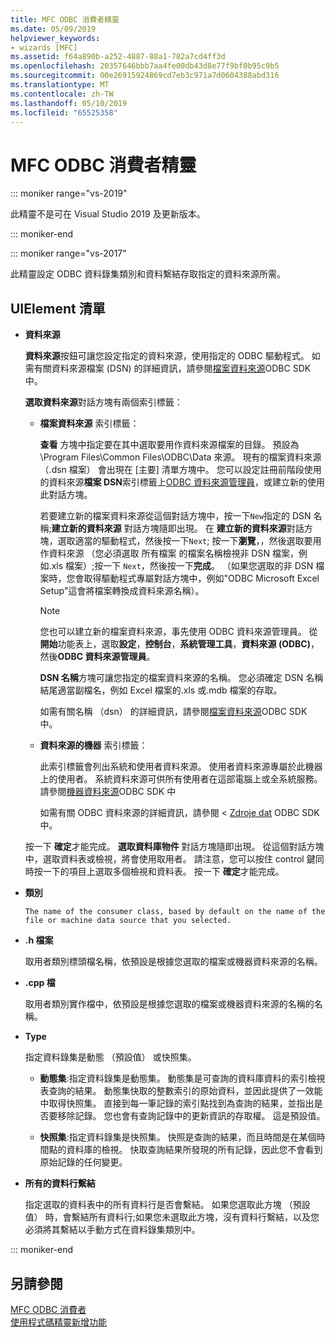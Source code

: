 ```yaml
---
title: MFC ODBC 消費者精靈
ms.date: 05/09/2019
helpviewer_keywords:
- wizards [MFC]
ms.assetid: f64a890b-a252-4887-88a1-782a7cd4ff3d
ms.openlocfilehash: 20357646bbb7aa4fe00db43d8e77f9bf0b95c9b5
ms.sourcegitcommit: 00e26915924869cd7eb3c971a7d0604388abd316
ms.translationtype: MT
ms.contentlocale: zh-TW
ms.lasthandoff: 05/10/2019
ms.locfileid: "65525358"
---
```

# <a name="mfc-odbc-consumer-wizard"></a>MFC ODBC 消費者精靈

::: moniker range="vs-2019"

此精靈不是可在 Visual Studio 2019 及更新版本。

::: moniker-end

::: moniker range="vs-2017"

此精靈設定 ODBC 資料錄集類別和資料繫結存取指定的資料來源所需。

## <a name="uielement-list"></a>UIElement 清單

- **資料來源**

  **資料來源**按鈕可讓您設定指定的資料來源，使用指定的 ODBC 驅動程式。 如需有關資料來源檔案 (DSN) 的詳細資訊，請參閱[檔案資料來源](/sql/odbc/reference/file-data-sources)ODBC SDK 中。

  **選取資料來源**對話方塊有兩個索引標籤：

  - **檔案資料來源** 索引標籤：

     **查看** 方塊中指定要在其中選取要用作資料來源檔案的目錄。 預設為 \Program Files\Common Files\ODBC\Data 來源。 現有的檔案資料來源 （.dsn 檔案） 會出現在 [主要] 清單方塊中。 您可以設定註冊前階段使用的資料來源**檔案 DSN**索引標籤上[ODBC 資料來源管理員](/sql/odbc/admin/odbc-data-source-administrator)，或建立新的使用此對話方塊。

     若要建立新的檔案資料來源從這個對話方塊中，按一下`New`指定的 DSN 名稱;**建立新的資料來源** 對話方塊隨即出現。 在 **建立新的資料來源**對話方塊，選取適當的驅動程式，然後按一下`Next`; 按一下**瀏覽**，，然後選取要用作資料來源 （您必須選取 所有檔案 的檔案名稱檢視非 DSN 檔案，例如.xls 檔案）;按一下  `Next`，然後按一下**完成**。 （如果您選取的非 DSN 檔案時，您會取得驅動程式專屬對話方塊中，例如"ODBC Microsoft Excel Setup"這會將檔案轉換成資料來源名稱）。

     > [!NOTE]
     > 您也可以建立新的檔案資料來源，事先使用 ODBC 資料來源管理員。 從**開始**功能表上，選取**設定**，**控制台**，**系統管理工具**，**資料來源 (ODBC)**，然後**ODBC 資料來源管理員**。

     **DSN 名稱**方塊可讓您指定的檔案資料來源的名稱。 您必須確定 DSN 名稱結尾適當副檔名，例如 Excel 檔案的.xls 或.mdb 檔案的存取。

     如需有關名稱 （dsn） 的詳細資訊，請參閱[檔案資料來源](/sql/odbc/reference/file-data-sources)ODBC SDK 中。

  - **資料來源的機器** 索引標籤：

     此索引標籤會列出系統和使用者資料來源。 使用者資料來源專屬於此機器上的使用者。 系統資料來源可供所有使用者在這部電腦上或全系統服務。 請參閱[機器資料來源](/sql/odbc/reference/machine-data-sources)ODBC SDK 中

     如需有關 ODBC 資料來源的詳細資訊，請參閱 < [Zdroje dat](/sql/odbc/reference/data-sources) ODBC SDK 中。

  按一下 **確定**才能完成。 **選取資料庫物件** 對話方塊隨即出現。 從這個對話方塊中，選取資料表或檢視，將會使用取用者。 請注意，您可以按住 control 鍵同時按一下的項目上選取多個檢視和資料表。 按一下 **確定**才能完成。

- **類別**

      The name of the consumer class, based by default on the name of the file or machine data source that you selected.

- **.h 檔案**

   取用者類別標頭檔名稱，依預設是根據您選取的檔案或機器資料來源的名稱。

- **.cpp 檔**

   取用者類別實作檔中，依預設是根據您選取的檔案或機器資料來源的名稱的名稱。

- **Type**

   指定資料錄集是動態 （預設值） 或快照集。

   - **動態集**:指定資料錄集是動態集。 動態集是可查詢的資料庫資料的索引檢視表查詢的結果。 動態集快取的整數索引的原始資料，並因此提供了一效能中取得快照集。 直接到每一筆記錄的索引點找到為查詢的結果，並指出是否要移除記錄。 您也會有查詢記錄中的更新資訊的存取權。 這是預設值。

   - **快照集**:指定資料錄集是快照集。 快照是查詢的結果，而且時間是在某個時間點的資料庫的檢視。 快取查詢結果所發現的所有記錄，因此您不會看到原始記錄的任何變更。

- **所有的資料行繫結**

   指定選取的資料表中的所有資料行是否會繫結。 如果您選取此方塊 （預設值） 時，會繫結所有資料行;如果您未選取此方塊，沒有資料行繫結，以及您必須將其繫結以手動方式在資料錄集類別中。

::: moniker-end

## <a name="see-also"></a>另請參閱

[MFC ODBC 消費者](../../mfc/reference/adding-an-mfc-odbc-consumer.md)<br/>
[使用程式碼精靈新增功能](../../ide/adding-functionality-with-code-wizards-cpp.md)

